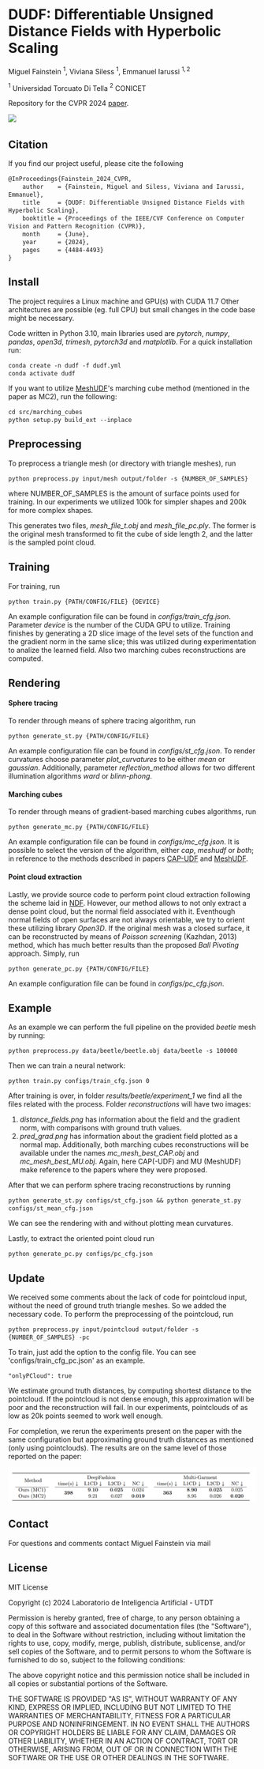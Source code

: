 # DUDF: Differentiable Unsigned Distance Fields with Hyperbolic Scaling
Miguel Fainstein $^{\text{1}}$, Viviana Siless $^{\text{1}}$, Emmanuel Iarussi $^{\text{1},\text{2}}$ 

$^{\text{1}}$ Universidad Torcuato Di Tella $^{\text{2}}$ CONICET

Repository for the CVPR 2024 [paper](https://lia-ditella.github.io/DUDF/).

<img src="resources/teaser.png">

## Citation

If you find our project useful, please cite the following

```     
@InProceedings{Fainstein_2024_CVPR,
    author    = {Fainstein, Miguel and Siless, Viviana and Iarussi, Emmanuel},
    title     = {DUDF: Differentiable Unsigned Distance Fields with Hyperbolic Scaling},
    booktitle = {Proceedings of the IEEE/CVF Conference on Computer Vision and Pattern Recognition (CVPR)},
    month     = {June},
    year      = {2024},
    pages     = {4484-4493}
}
```

## Install

The project requires a Linux machine and GPU(s) with CUDA 11.7
Other architectures are possible (eg. full CPU) but small changes in the code base might be necessary.

Code written in Python 3.10, main libraries used are *pytorch*, *numpy*, *pandas*, *open3d*, *trimesh*, *pytorch3d* and *matplotlib*.
For a quick installation run:

```
conda create -n dudf -f dudf.yml
conda activate dudf
```

If you want to utilize [MeshUDF](https://bguillard.github.io/meshudf/)'s marching cube method (mentioned in the paper as MC2), run the following:
```
cd src/marching_cubes
python setup.py build_ext --inplace
```

## Preprocessing
To preprocess a triangle mesh (or directory with triangle meshes), run
```
python preprocess.py input/mesh output/folder -s {NUMBER_OF_SAMPLES}
```

where NUMBER_OF_SAMPLES is the amount of surface points used for training. In our experiments we utilized 100k for simpler shapes and 200k for more complex shapes.

This generates two files, *mesh_file_t.obj* and *mesh_file_pc.ply*. The former is the original mesh transformed to fit the cube of side length 2, and the latter is the sampled point cloud.

## Training

For training, run
```
python train.py {PATH/CONFIG/FILE} {DEVICE}
```
An example configuration file can be found in *configs/train_cfg.json*. Parameter *device* is the number of the CUDA GPU to utilize. Training finishes by generating a 2D slice image of the level sets of the function and the gradient norm in the same slice; this was utilized during experimentation to analize the learned field. Also two marching cubes reconstructions are computed.

## Rendering

#### Sphere tracing
To render through means of sphere tracing algorithm, run
```
python generate_st.py {PATH/CONFIG/FILE}
```

An example configuration file can be found in *configs/st_cfg.json*. To render curvatures choose parameter *plot_curvatures* to be either *mean* or *gaussian*. Additionally, parameter *reflection_method* allows for two different illumination algorithms *ward* or *blinn-phong*.

#### Marching cubes

To render through means of gradient-based marching cubes algorithms, run
```
python generate_mc.py {PATH/CONFIG/FILE}
```

An example configuration file can be found in *configs/mc_cfg.json*. It is possible to select the version of the algorithm, either *cap*, *meshudf* or *both*; in reference to the methods described in papers [CAP-UDF](https://junshengzhou.github.io/CAP-UDF/) and [MeshUDF](https://bguillard.github.io/meshudf/).

#### Point cloud extraction

Lastly, we provide source code to perform point cloud extraction following the scheme laid in [NDF](https://virtualhumans.mpi-inf.mpg.de/ndf/). However, our method allows to not only extract a dense point cloud, but the normal field associated with it. Eventhough normal fields of open surfaces are not always orientable, we try to orient these utilizing library *Open3D*. If the original mesh was a closed surface, it can be reconstructed by means of *Poisson screening* (Kazhdan, 2013) method, which has much better results than the proposed *Ball Pivoting* approach. Simply, run

```
python generate_pc.py {PATH/CONFIG/FILE}
```

An example configuration file can be found in *configs/pc_cfg.json*.

## Example

As an example we can perform the full pipeline on the provided *beetle* mesh by running:
```
python preprocess.py data/beetle/beetle.obj data/beetle -s 100000
```
Then we can train a neural network:
```
python train.py configs/train_cfg.json 0
```
After training is over, in folder *results/beetle/experiment_1* we find all the files related with the process. Folder *reconstructions* will have two images:
1. *distance_fields.png* has information about the field and the gradient norm, with comparisons with ground truth values.
2. *pred_grad.png* has information about the gradient field plotted as a normal map.
Additionally, both marching cubes reconstructions will be available under the names *mc_mesh_best_CAP.obj* and *mc_mesh_best_MU.obj*. Again, here CAP(-UDF) and MU (MeshUDF) make reference to the papers where they were proposed.

After that we can perform sphere tracing reconstructions by running
```
python generate_st.py configs/st_cfg.json && python generate_st.py configs/st_mean_cfg.json
```
We can see the rendering with and without plotting mean curvatures.

Lastly, to extract the oriented point cloud run
```
python generate_pc.py configs/pc_cfg.json
```

## Update

We received some comments about the lack of code for pointcloud input, without the need of ground truth triangle meshes. So we added the necessary code.
To perform the preprocessing of the pointcloud, run 
```
python preprocess.py input/pointcloud output/folder -s {NUMBER_OF_SAMPLES} -pc
```

To train, just add the option to the config file. You can see 'configs/train_cfg_pc.json' as an example.
```
"onlyPCloud": true
```

We estimate ground truth distances, by computing shortest distance to the pointcloud. If the pointcloud is not dense enough, this approximation will be poor and the reconstruction will fail. In our experiments, pointclouds of as low as 20k points seemed to work well enough.

For completion, we rerun the experiments present on the paper with the same configuration but approximating ground truth distances as mentioned (only using pointclouds). The results are on the same level of those reported on the paper:

<img src="resources/table_pointcloud.png">

## Contact

For questions and comments contact Miguel Fainstein via mail

## License
MIT License

Copyright (c) 2024 Laboratorio de Inteligencia Artificial - UTDT

Permission is hereby granted, free of charge, to any person obtaining a copy
of this software and associated documentation files (the "Software"), to deal
in the Software without restriction, including without limitation the rights
to use, copy, modify, merge, publish, distribute, sublicense, and/or sell
copies of the Software, and to permit persons to whom the Software is
furnished to do so, subject to the following conditions:

The above copyright notice and this permission notice shall be included in all
copies or substantial portions of the Software.

THE SOFTWARE IS PROVIDED "AS IS", WITHOUT WARRANTY OF ANY KIND, EXPRESS OR
IMPLIED, INCLUDING BUT NOT LIMITED TO THE WARRANTIES OF MERCHANTABILITY,
FITNESS FOR A PARTICULAR PURPOSE AND NONINFRINGEMENT. IN NO EVENT SHALL THE
AUTHORS OR COPYRIGHT HOLDERS BE LIABLE FOR ANY CLAIM, DAMAGES OR OTHER
LIABILITY, WHETHER IN AN ACTION OF CONTRACT, TORT OR OTHERWISE, ARISING FROM,
OUT OF OR IN CONNECTION WITH THE SOFTWARE OR THE USE OR OTHER DEALINGS IN THE
SOFTWARE.